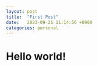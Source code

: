 ```yaml
---
layout: post
title:  "First Post"
date:   2023-09-21 11:14:56 +0900
categories: personal
---
```

Hello world!
============

